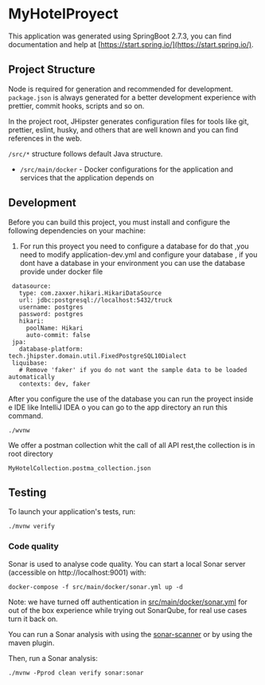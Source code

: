# MyHotelProyect

This application was generated using SpringBoot 2.7.3, you can find documentation and help at [https://start.spring.io/](https://start.spring.io/).

## Project Structure

Node is required for generation and recommended for development. `package.json` is always generated for a better development experience with prettier, commit hooks, scripts and so on.

In the project root, JHipster generates configuration files for tools like git, prettier, eslint, husky, and others that are well known and you can find references in the web.

`/src/*` structure follows default Java structure.


- `/src/main/docker` - Docker configurations for the application and services that the application depends on

## Development

Before you can build this project, you must install and configure the following dependencies on your machine:

1. For run this proyect you need to configure  a database for do that ,you need to modify application-dev.yml and configure 
your database , if you dont have a database in your environment you can use the database provide under docker file
 ```
  datasource:
    type: com.zaxxer.hikari.HikariDataSource
    url: jdbc:postgresql://localhost:5432/truck
    username: postgres
    password: postgres
    hikari:
      poolName: Hikari
      auto-commit: false
  jpa:
    database-platform: tech.jhipster.domain.util.FixedPostgreSQL10Dialect
  liquibase:
    # Remove 'faker' if you do not want the sample data to be loaded automatically
    contexts: dev, faker
```

After you configure the use of the database you can run the proyect inside e IDE like IntelliJ IDEA o you
can go to the app directory an run this command.

```
./wvnw
```

We offer a postman collection whit  the call of all API rest,the collection is in root directory
```
MyHotelCollection.postma_collection.json
```


## Testing

To launch your application's tests, run:

```
./mvnw verify
```


### Code quality

Sonar is used to analyse code quality. You can start a local Sonar server (accessible on http://localhost:9001) with:

```
docker-compose -f src/main/docker/sonar.yml up -d
```

Note: we have turned off authentication in [src/main/docker/sonar.yml](src/main/docker/sonar.yml) for out of the box experience while trying out SonarQube, for real use cases turn it back on.

You can run a Sonar analysis with using the [sonar-scanner](https://docs.sonarqube.org/display/SCAN/Analyzing+with+SonarQube+Scanner) or by using the maven plugin.

Then, run a Sonar analysis:

```
./mvnw -Pprod clean verify sonar:sonar
```

